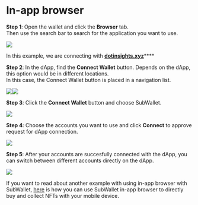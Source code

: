 # In-app browser

**Step 1**: Open the wallet and click the **Browser** tab.\
Then use the search bar to search for the application you want to use.

![](<../.gitbook/assets/image (39).png>)

In this example, we are connecting with [**dotinsights.xyz**](https://dotinsights.subwallet.app/)****

**Step 2**: In the dApp, find the **Connect Wallet** button. Depends on the dApp, this option would be in different locations.\
In this case, the Connect Wallet button is placed in a navigation list.&#x20;

![](<../.gitbook/assets/image (3).png>)![](<../.gitbook/assets/image (57).png>)

**Step 3**: Click the **Connect Wallet** button and choose SubWallet.

![](<../.gitbook/assets/image (14).png>)

**Step 4**: Choose the accounts you want to use and click **Connect** to approve request for dApp connection.

![](<../.gitbook/assets/image (6).png>)

**Step 5**: After your accounts are succesfully connected with the dApp, you can switch between different accounts directly on the dApp.&#x20;

![](<../.gitbook/assets/image (45).png>)

If you want to read about another example with using in-app browser with SubWallet, [here](manage-nfts/collect-nft.md) is how you can use SubWallet in-app browser to directly buy and collect NFTs with your mobile device.&#x20;
